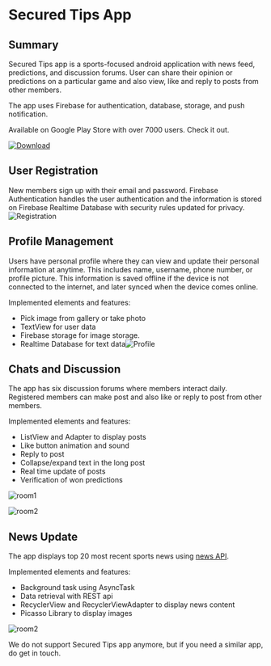 # Secured Tips App

## Summary

Secured Tips app is a sports-focused android application with news feed, predictions, and discussion forums. User can share their opinion or predictions on a particular game and also view, like and reply to posts from other members. 

The app uses Firebase for authentication, database, storage, and push notification.

Available on Google Play Store with over 7000 users. Check it out.

[![Download](https://raw.githubusercontent.com/megamendhie/Secured-Tips-app/media/img9.png)](https://play.google.com/store/apps/details?id=secured.tips)


## User Registration

New members sign up with their email and password. Firebase Authentication handles the user authentication and the information is stored on Firebase Realtime Database with security rules updated for privacy. ![Registration](https://raw.githubusercontent.com/megamendhie/Secured-Tips-app/media/img5.png)

## Profile Management

Users have personal profile where they can view and update their personal information at anytime. This includes name, username, phone number, or profile picture. This information is saved offline if the device is not connected to the internet, and later synced when the device comes online.

Implemented elements and features:
-   Pick image from gallery or take photo
-   TextView for user data
-   Firebase storage for image storage.
-   Realtime Database for text data![Profile](https://raw.githubusercontent.com/megamendhie/Secured-Tips-app/media/img7.png)

## Chats and Discussion

The app has six discussion forums where members interact daily. Registered members can make post and also like or reply to post from other members. 

Implemented elements and features:
-   ListView and Adapter to display posts
-   Like button animation and sound
-   Reply to post
-   Collapse/expand text in the long post
-   Real time update of posts
-   Verification of won predictions

![room1](https://raw.githubusercontent.com/megamendhie/Secured-Tips-app/media/img2.png)

![room2](https://raw.githubusercontent.com/megamendhie/Secured-Tips-app/media/img6.png)

## News Update

The app displays top 20 most recent sports news using [news API](https://newsapi.org/).

Implemented elements and features:
-   Background task using AsyncTask
-   Data retrieval with REST api
-   RecyclerView and RecyclerViewAdapter to display news content
-   Picasso Library to display images

![room2](https://raw.githubusercontent.com/megamendhie/Secured-Tips-app/media/img1.png)


We do not support Secured Tips app anymore, but if you need a similar app, do get in touch.